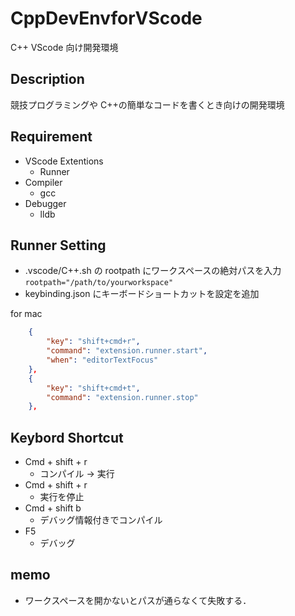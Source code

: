 # CppDevEnvforVScode

C++ VScode 向け開発環境

## Description

競技プログラミングや C++の簡単なコードを書くとき向けの開発環境

## Requirement

- VScode Extentions
  - Runner
- Compiler
  - gcc
- Debugger
  - lldb

## Runner Setting

- .vscode/C++.sh の rootpath にワークスペースの絶対パスを入力
  `rootpath="/path/to/yourworkspace"`
- keybinding.json にキーボードショートカットを設定を追加

for mac

```keybinding.json
    {
        "key": "shift+cmd+r",
        "command": "extension.runner.start",
        "when": "editorTextFocus"
    },
    {
        "key": "shift+cmd+t",
        "command": "extension.runner.stop"
    },
```

## Keybord Shortcut

- Cmd + shift + r
  - コンパイル → 実行
- Cmd + shift + r
  - 実行を停止
- Cmd + shift b
  - デバッグ情報付きでコンパイル
- F5
  - デバッグ

## memo

- ワークスペースを開かないとパスが通らなくて失敗する．
